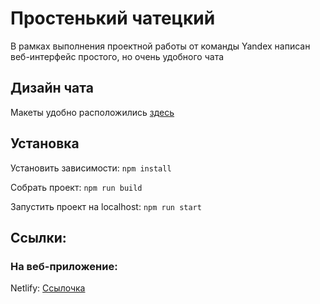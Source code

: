 # Простенький чатецкий

В рамках выполнения проектной работы от команды Yandex написан веб-интерфейс простого, но очень удобного чата

## Дизайн чата
Макеты удобно расположились [здесь](https://www.figma.com/design/jF5fFFzgGOxQeB4CmKWTiE/Chat_external_link?node-id=0-1&node-type=canvas&t=1YEt4rRsWcPMZA8a-0)

## Установка
Установить зависимости: `npm install`

Собрать проект: `npm run build`

Запустить проект на localhost: `npm run start`

## Ссылки:

### На веб-приложение:

Netlify: [Ссылочка](https://chat-ya7878.netlify.app/)
